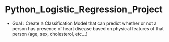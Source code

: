 # Python_Logistic_Regression_Project

* Goal : Create a Classification Model that can predict whether or not a person has presence of heart disease based on physical features of that person (age, sex, cholesterol, etc...)
